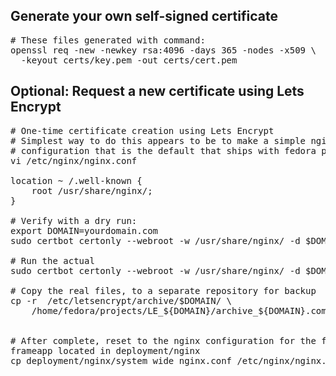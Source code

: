 ## Generate your own self-signed certificate

<pre>
# These files generated with command:
openssl req -new -newkey rsa:4096 -days 365 -nodes -x509 \
  -keyout certs/key.pem -out certs/cert.pem
</pre>



## Optional: Request a new certificate using Lets Encrypt
<pre>
# One-time certificate creation using Lets Encrypt
# Simplest way to do this appears to be to make a simple nginx
# configuration that is the default that ships with fedora plus:
vi /etc/nginx/nginx.conf

location ~ /.well-known {
    root /usr/share/nginx/;
}

# Verify with a dry run:
export DOMAIN=yourdomain.com
sudo certbot certonly --webroot -w /usr/share/nginx/ -d $DOMAIN --dry-run

# Run the actual
sudo certbot certonly --webroot -w /usr/share/nginx/ -d $DOMAIN

# Copy the real files, to a separate repository for backup
cp -r  /etc/letsencrypt/archive/$DOMAIN/ \
    /home/fedora/projects/LE_${DOMAIN}/archive_${DOMAIN}.com


# After complete, reset to the nginx configuration for the flask
frameapp located in deployment/nginx
cp deployment/nginx/system_wide_nginx.conf /etc/nginx/nginx.conf
</pre>

